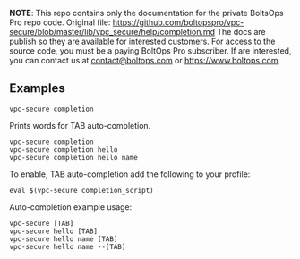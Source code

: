 <!-- note marker start -->
**NOTE**: This repo contains only the documentation for the private BoltsOps Pro repo code.
Original file: https://github.com/boltopspro/vpc-secure/blob/master/lib/vpc_secure/help/completion.md
The docs are publish so they are available for interested customers.
For access to the source code, you must be a paying BoltOps Pro subscriber.
If are interested, you can contact us at contact@boltops.com or https://www.boltops.com

<!-- note marker end -->

## Examples

    vpc-secure completion

Prints words for TAB auto-completion.

    vpc-secure completion
    vpc-secure completion hello
    vpc-secure completion hello name

To enable, TAB auto-completion add the following to your profile:

    eval $(vpc-secure completion_script)

Auto-completion example usage:

    vpc-secure [TAB]
    vpc-secure hello [TAB]
    vpc-secure hello name [TAB]
    vpc-secure hello name --[TAB]
